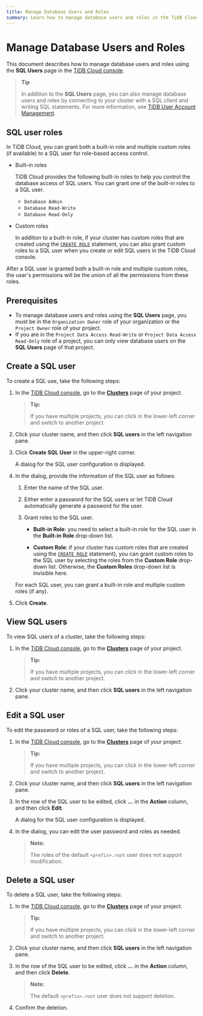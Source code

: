 ```yaml
---
title: Manage Database Users and Roles
summary: Learn how to manage database users and roles in the TiDB Cloud console.
---
```


# Manage Database Users and Roles

This document describes how to manage database users and roles using the **SQL Users** page in the [TiDB Cloud console](https://tidbcloud.com/).

> **Tip**
>
> In addition to the **SQL Users** page, you can also manage database users and roles by connecting to your cluster with a SQL client and writing SQL statements. For more information, see [TiDB User Account Management](https://docs.pingcap.com/tidb/dev/user-account-management).

## SQL user roles

In TiDB Cloud, you can grant both a built-in role and multiple custom roles (if available) to a SQL user for role-based access control.

- Built-in roles

    TiDB Cloud provides the following built-in roles to help you control the database access of SQL users. You can grant one of the built-in roles to a SQL user.

    - `Database Admin`
    - `Database Read-Write`
    - `Database Read-Only`

- Custom roles

    In addition to a built-in role, if your cluster has custom roles that are created using the [`CREATE ROLE`](/sql-statements/sql-statement-create-role.md) statement, you can also grant custom roles to a SQL user when you create or edit SQL users in the TiDB Cloud console.

After a SQL user is granted both a built-in role and multiple custom roles, the user's permissions will be the union of all the permissions from these roles.

## Prerequisites

- To manage database users and roles using the **SQL Users** page, you must be in the `Organization Owner` role of your organization or the `Project Owner` role of your project.
- If you are in the `Project Data Access Read-Write` or `Project Data Access Read-Only` role of a project, you can only view database users on the **SQL Users** page of that project.

## Create a SQL user

To create a SQL use, take the following steps:

1. In the [TiDB Cloud console](https://tidbcloud.com/), go to the [**Clusters**](https://tidbcloud.com/console/clusters) page of your project.

    > **Tip:**
    >
    > If you have multiple projects, you can click <MDSvgIcon name="icon-left-projects" /> in the lower-left corner and switch to another project.

2. Click your cluster name, and then click **SQL users** in the left navigation pane.
3. Click **Create SQL User** in the upper-right corner.

    A dialog for the SQL user configuration is displayed.

4. In the dialog, provide the information of the SQL user as follows:

    1. Enter the name of the SQL user.
    2. Either enter a password for the SQL users or let TiDB Cloud automatically generate a password for the user.
    3. Grant roles to the SQL user.

        - **Built-in Role**: you need to select a built-in role for the SQL user in the **Built-in Role** drop-down list.

        - **Custom Role**: if your cluster has custom roles that are created using the [`CREATE ROLE`](/sql-statements/sql-statement-create-role.md) statement), you can grant custom roles to the SQL user by selecting the roles from the **Custom Role** drop-down list. Otherwise, the **Custom Roles** drop-down list is invisible here.

      For each SQL user, you can grant a built-in role and multiple custom roles (if any).

5. Click **Create**.

## View SQL users

To view SQL users of a cluster, take the following steps:

1. In the [TiDB Cloud console](https://tidbcloud.com/), go to the [**Clusters**](https://tidbcloud.com/console/clusters) page of your project.

    > **Tip:**
    >
    > If you have multiple projects, you can click <MDSvgIcon name="icon-left-projects" /> in the lower-left corner and switch to another project.

2. Click your cluster name, and then click **SQL users** in the left navigation pane.

## Edit a SQL user

To edit the password or roles of a SQL user, take the following steps:

1. In the [TiDB Cloud console](https://tidbcloud.com/), go to the [**Clusters**](https://tidbcloud.com/console/clusters) page of your project.

    > **Tip:**
    >
    > If you have multiple projects, you can click <MDSvgIcon name="icon-left-projects" /> in the lower-left corner and switch to another project.

2. Click your cluster name, and then click **SQL users** in the left navigation pane.
3. In the row of the SQL user to be edited, click **...** in the **Action** column, and then click **Edit**.

    A dialog for the SQL user configuration is displayed.

4. In the dialog, you can edit the user password and roles as needed.

    > **Note:**
    >
    > The roles of the default `<prefix>.root` user does not support modification.

## Delete a SQL user

To delete a SQL user, take the following steps:

1. In the [TiDB Cloud console](https://tidbcloud.com/), go to the [**Clusters**](https://tidbcloud.com/console/clusters) page of your project.

    > **Tip:**
    >
    > If you have multiple projects, you can click <MDSvgIcon name="icon-left-projects" /> in the lower-left corner and switch to another project.

2. Click your cluster name, and then click **SQL users** in the left navigation pane.
3. In the row of the SQL user to be edited, click **...** in the **Action** column, and then click **Delete**.

    > **Note:**
    >
    > The default `<prefix>.root` user does not support deletion.

4. Confirm the deletion.

